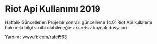 # Riot Api Kullanımı 2019
Haftalık Güncellenen Proje bir sonraki güncelleme 14.01
Riot Api kullanımı hakkında bilgi sahibi olabileceğiniz ücretsiz kaynak dosyaları

Yardım : www.fb.com/rafet563
